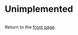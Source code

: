 # Unimplemented

```warning:: This page has not been written yet.
```

Return to the [front page](index).